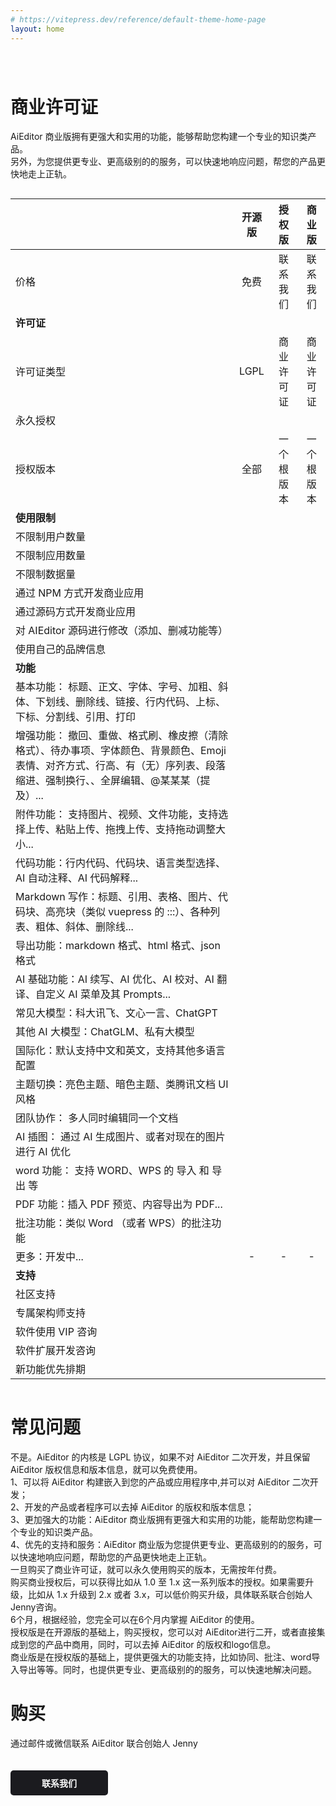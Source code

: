 ```yaml
---
# https://vitepress.dev/reference/default-theme-home-page
layout: home
---
```






<div class="feature" style="margin-top: 80px">

# 商业许可证

AiEditor 商业版拥有更强大和实用的功能，能够帮助您构建一个专业的知识类产品。<br />
另外，为您提供更专业、更高级别的的服务，可以快速地响应问题，帮您的产品更快地走上正轨。
</div>


<div style="display: flex;justify-content: center">
<div class="versions">



|                                                                                               |    开源版    |     授权版     |  商业版  |
|-----------------------------------------------------------------------------------------------|:---------:|:-----------:|:------:|
| 价格                                                                                            |    免费     |    联系我们     | 联系我们 |
| **许可证**                                                                                       |
| 许可证类型                                                                                         |   LGPL    |    商业许可证    |   商业许可证   |
| 永久授权                                                                                          | <Check /> |  <Check />  |   <Check />   |
| 授权版本                                                                                          |    全部     |    一个根版本    |  一个根版本   |
| **使用限制**                                                                                      |
| 不限制用户数量                                                                                       |     <Check />     |  <Check />  |   <Check />   |
| 不限制应用数量                                                                                       |     <Check />     |  <Check />  |   <Check />   |
| 不限制数据量                                                                                        |     <Check />     |  <Check />  |   <Check />   |
| 通过 NPM 方式开发商业应用                                                                               |  <Check /> |  <Check />  |   <Check />   |
| 通过源码方式开发商业应用                                                                                  | <Close /> |  <Check />  |   <Check />   |
| 对 AIEditor 源码进行修改（添加、删减功能等）                                                                   | <Close /> |  <Check />  |   <Check />   |
| 使用自己的品牌信息                                                                                     | <Close /> |  <Check />  |   <Check />   |
| **功能**                                                                                        |
| 基本功能：	标题、正文、字体、字号、加粗、斜体、下划线、删除线、链接、行内代码、上标、下标、分割线、引用、打印                                       | <Check /> |  <Check />  |   <Check />   |
| 增强功能：	撤回、重做、格式刷、橡皮擦（清除格式）、待办事项、字体颜色、背景颜色、Emoji 表情、对齐方式、行高、有（无）序列表、段落缩进、强制换行、、全屏编辑、@某某某（提及）... | <Check /> |  <Check />  |   <Check />   |
| 附件功能：		支持图片、视频、文件功能，支持选择上传、粘贴上传、拖拽上传、支持拖动调整大小...                                              | <Check /> |  <Check />  |   <Check />   |
| 代码功能：行内代码、代码块、语言类型选择、AI 自动注释、AI 代码解释...                                                       | <Check /> |  <Check />  |   <Check />   |
| Markdown 写作：标题、引用、表格、图片、代码块、高亮块（类似 vuepress 的 :::）、各种列表、粗体、斜体、删除线...                          | <Check /> |  <Check />  |   <Check />   |
| 	导出功能：markdown 格式、html 格式、json 格式                                                             | <Check /> |  <Check />  |   <Check />   |
| AI 基础功能：AI 续写、AI 优化、AI 校对、AI 翻译、自定义 AI 菜单及其 Prompts...                                        | <Check /> |  <Check />  |   <Check />   |
| 常见大模型：科大讯飞、文心一言、ChatGPT                                                                       | <Check /> |  <Check />  |   <Check />   |
| 其他 AI 大模型：ChatGLM、私有大模型                                                                       | <Close />  |  <Close />   |   <Check />   |
| 国际化：默认支持中文和英文，支持其他多语言配置                                                                       | <Check /> |  <Check />  |   <Check />   |
| 主题切换：亮色主题、暗色主题、类腾讯文档 UI 风格                                                                    | <Check /> |  <Check />  |   <Check />   |
| 团队协作：	多人同时编辑同一个文档                                                                             | <Close />  | <Close />  |   <Check />   |
| AI 插图：	通过 AI 生成图片、或者对现在的图片进行 AI 优化                                                            | <Close /> |  <Close />   |   <Check />   |
| word 功能：	支持 WORD、WPS 的 导入 和 导出 等                                                              |<Close />  |  <Close />   |   <Check />   |
| PDF 功能：插入 PDF 预览、内容导出为 PDF...                                                                 | <Close />  |  <Close />   |   <Check />   |
| 批注功能：类似 Word （或者 WPS）的批注功能                                                                    |<Close />  | <Close />   |   <Check />   |
| 更多：开发中...                                                                                     | - | -  |   -   |
| **支持**                                                                                        |
| 社区支持                                                                                          |    <Check />     |  <Check />  |   <Check />   |
| 专属架构师支持                                                                                       |    <Close />    | <Check /> |   <Check />   |
| 软件使用 VIP 咨询                                                                                   |    <Close />     |  <Check />   |   <Check />   |
| 软件扩展开发咨询                                                                                      |    <Close />     | <Check />   |   <Check />   |
| 新功能优先排期                                                                                       |    <Close />     |  <Check />   |   <Check />   |


</div>
</div>




<div class="feature">

# 常见问题

</div>


<div style="display: flex;justify-content: center">
<div class="versions-qa">

<div class="versions-qa-list">
<Question title="用在商业环境，必须要购买商业许可证吗？">
不是。AiEditor 的内核是 LGPL 协议，如果不对 AiEditor 二次开发，并且保留 AiEditor 版权信息和版本信息，就可以免费使用。
</Question>
</div>

<div class="versions-qa-list">
<Question title="购买商业许可证的好处?" >
1、可以将 AiEditor 构建嵌入到您的产品或应用程序中,并可以对 AiEditor 二次开发；<br />
2、开发的产品或者程序可以去掉 AiEditor 的版权和版本信息；<br />
3、更加强大的功能：AiEditor 商业版拥有更强大和实用的功能，能帮助您构建一个专业的知识类产品。<br />
4、优先的支持和服务：AiEditor 商业版为您提供更专业、更高级别的的服务，可以快速地响应问题，帮助您的产品更快地走上正轨。
</Question>

</div>

</div>

</div>

<div style="display: flex;justify-content: center">
<div class="versions-qa">

<div class="versions-qa-list">
<Question title="什么是“永久授权”？">
一旦购买了商业许可证，就可以永久使用购买的版本，无需按年付费。

</Question>
</div>

<div class="versions-qa-list">
<Question title="什么是“根版本”？">
购买商业授权后，可以获得比如从 1.0 至 1.x 这一系列版本的授权。如果需要升级，比如从 1.x 升级到 2.x 或者 3.x，可以低价购买升级，具体联系联合创始人 Jenny咨询。
</Question>
</div>

</div>

</div>

<div style="display: flex;justify-content: center">
<div class="versions-qa">

<div class="versions-qa-list">
<Question title="技术支持有效期是多久?" >
6个月，根据经验，您完全可以在6个月内掌握 AiEditor 的使用。 
</Question>
</div>
<div class="versions-qa-list">
<Question title="授权版和商业版的区别?" >
授权版是在开源版的基础上，购买授权，您可以对 AiEditor进行二开，或者直接集成到您的产品中商用，同时，可以去掉 AiEditor 的版权和logo信息。<br/>
商业版是在授权版的基础上，提供更强大的功能支持，比如协同、批注、word导入导出等等。同时，也提供更专业、更高级别的的服务，可以快速地解决问题。
</Question>
</div>


</div>

</div>


<div class="feature">

# 购买

通过邮件或微信联系 AiEditor 联合创始人 Jenny
<p><a href="/zh/contact-us.html"  style="background: #1b1b1f;color: #fff;padding: 10px 50px;border-radius: 5px;font-weight: bold;font-size: 14px;margin: 20px 0 40px 0;text-decoration:none;display:inline-block;">
联系我们
</a></p>


</div>



